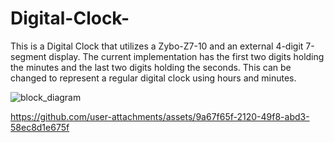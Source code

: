# Digital-Clock-
This is a Digital Clock that utilizes a Zybo-Z7-10 and an external 4-digit 7-segment display. The current implementation has the first two digits holding the minutes
and the last two digits holding the seconds. This can be changed to represent a regular digital clock using hours and minutes.

![block_diagram](https://github.com/user-attachments/assets/d33c0c76-d165-4848-9576-3f3071d1f06c)



https://github.com/user-attachments/assets/9a67f65f-2120-49f8-abd3-58ec8d1e675f

